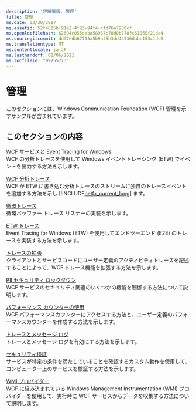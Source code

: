 ```yaml
---
description: '詳細情報: 管理'
title: 管理
ms.date: 03/30/2017
ms.assetid: 52f4825b-91a2-4f23-94f4-cfd76a7980cf
ms.openlocfilehash: 62604c055daba58957c78d0b778fc61065f21da4
ms.sourcegitcommit: ddf7edb67715a5b9a45e3dd44536dabc153c1de0
ms.translationtype: MT
ms.contentlocale: ja-JP
ms.lasthandoff: 02/06/2021
ms.locfileid: "99755773"
---
```

# <a name="management"></a>管理

このセクションには、Windows Communication Foundation (WCF) 管理を示すサンプルが含まれています。  
  
## <a name="in-this-section"></a>このセクションの内容  

 [WCF サービスと Event Tracing for Windows](wcf-services-and-event-tracing-for-windows.md)  
 WCF の分析トレースを使用して Windows イベントトレーシング (ETW) でイベントを出力する方法を示します。  
  
 [WCF 分析トレース](wcf-analytic-tracing.md)  
 WCF が ETW に書き込む分析トレースのストリームに独自のトレースイベントを追加する方法を示し [!INCLUDE[netfx_current_long](../../../../includes/netfx-current-long-md.md)] ます。  
  
 [循環トレース](circular-tracing.md)  
 循環バッファー トレース リスナーの実装を示します。  
  
 [ETW トレース](etw-tracing.md)  
 Event Tracing for Windows (ETW) を使用してエンドツーエンド (E2E) のトレースを実装する方法を示します。  
  
 [トレースの拡張](extending-tracing.md)  
 クライアントとサービスコードにユーザー定義のアクティビティトレースを記述することによって、WCF トレース機能を拡張する方法を示します。  
  
 [PII セキュリティ ロックダウン](pii-security-lockdown.md)  
 WCF サービスのセキュリティ関連のいくつかの機能を制御する方法について説明します。  
  
 [パフォーマンス カウンターの使用](using-performance-counters.md)  
 WCF パフォーマンスカウンターにアクセスする方法と、ユーザー定義のパフォーマンスカウンターを作成する方法を示します。  
  
 [トレースとメッセージ ログ](tracing-and-message-logging.md)  
 トレースとメッセージ ログを有効にする方法を示します。  
  
 [セキュリティ検証](security-validation.md)  
 サービスが特定の条件を満たしていることを確認するカスタム動作を使用して、コンピューター上のサービスを検証する方法を示します。  
  
 [WMI プロバイダー](wmi-provider.md)  
 WCF に組み込まれている Windows Management Instrumentation (WMI) プロバイダーを使用して、実行時に WCF サービスからデータを収集する方法について説明します。
